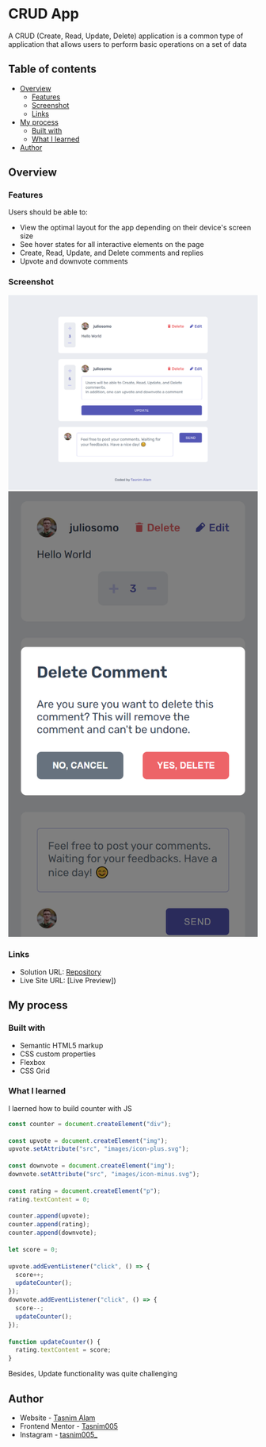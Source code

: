 # CRUD App

A CRUD (Create, Read, Update, Delete) application is a common type of application that allows users to perform basic operations on a set of data

## Table of contents

- [Overview](#overview)
  - [Features](#features)
  - [Screenshot](#screenshot)
  - [Links](#links)
- [My process](#my-process)
  - [Built with](#built-with)
  - [What I learned](#what-i-learned)
- [Author](#author)

## Overview

### Features

Users should be able to:

- View the optimal layout for the app depending on their device's screen size
- See hover states for all interactive elements on the page
- Create, Read, Update, and Delete comments and replies
- Upvote and downvote comments

### Screenshot

![](design/Desktop.png)
![](design/mobile.png)

### Links

- Solution URL: [Repository]()
- Live Site URL: [Live Preview])

## My process

### Built with

- Semantic HTML5 markup
- CSS custom properties
- Flexbox
- CSS Grid

### What I learned
I laerned how to build counter with JS

```js
const counter = document.createElement("div");

const upvote = document.createElement("img");
upvote.setAttribute("src", "images/icon-plus.svg");

const downvote = document.createElement("img");
downvote.setAttribute("src", "images/icon-minus.svg");

const rating = document.createElement("p");
rating.textContent = 0;

counter.append(upvote);
counter.append(rating);
counter.append(downvote);

let score = 0;

upvote.addEventListener("click", () => {
  score++;
  updateCounter();
});
downvote.addEventListener("click", () => {
  score--;
  updateCounter();
});

function updateCounter() {
  rating.textContent = score;
}
```
Besides, Update functionality was quite challenging

## Author

- Website - [Tasnim Alam](https://github.com/Tasnim005)
- Frontend Mentor - [Tasnim005](https://www.frontendmentor.io/profile/Tasnim005)
- Instagram - [tasnim005\_](https://www.instagram.com/tasnim005_/)
